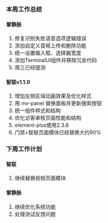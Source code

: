 ### 本周工作总结

#### 掌静脉


1. 修复识别失败语音选项逻辑错误
2. 添加自定义音频上传和删除功能
3. 统一设置输入框、选择器宽度
4. 添加TerminalUI组件并移除冗余代码
5. 周三已经提测

#### 智联v1.1.0

1. 增加左侧区域动画效果及优化样式
2. 用 mv-panel 替换面板并更新搜索按钮
3. 统一组件样式和结构
4. 优化访客审核页面性能和结构
5. element-plus使用2.3.8
6. 门禁+智联页面模块已经替换大约90%

### 下周工作计划

#### 智联

1. 继续替换视频页面模块

#### 掌静脉

1. 继续优化系统功能
2. 处理测试反馈问题

